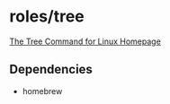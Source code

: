 # roles/tree
[The Tree Command for Linux Homepage](http://mama.indstate.edu/users/ice/tree/)



## Dependencies
- homebrew

